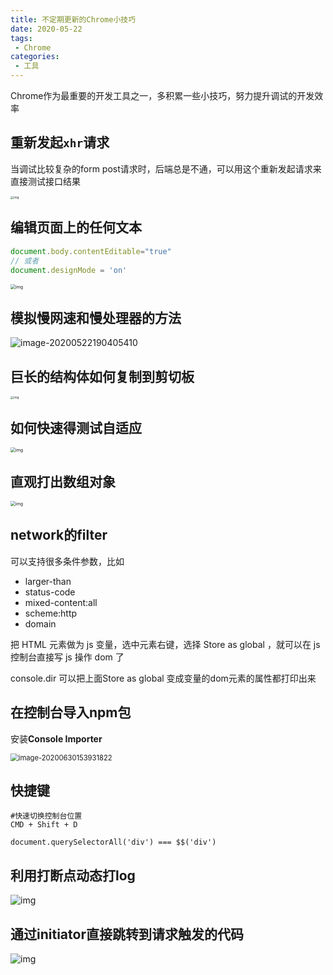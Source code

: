 ```yaml
---
title: 不定期更新的Chrome小技巧
date: 2020-05-22
tags:
 - Chrome
categories:
 - 工具
---
```


Chrome作为最重要的开发工具之一，多积累一些小技巧，努力提升调试的开发效率

<!-- more -->

## **重新发起`xhr`请求**

当调试比较复杂的form post请求时，后端总是不通，可以用这个重新发起请求来直接测试接口结果

<img src="https://kuimo-markdown-pic.oss-cn-hangzhou.aliyuncs.com/1722a93a510e2d22.gif" alt="img" style="zoom: 33%;" />

## **编辑页面上的任何文本**

```javascript
document.body.contentEditable="true"
// 或者
document.designMode = 'on'
```

<img src="https://kuimo-markdown-pic.oss-cn-hangzhou.aliyuncs.com/1722a93a55292857.gif" alt="img" style="zoom:50%;" />

## 模拟慢网速和慢处理器的方法

![image-20200522190405410](https://kuimo-markdown-pic.oss-cn-hangzhou.aliyuncs.com/image-20200522190405410.png)

## 巨长的结构体如何复制到剪切板

<img src="https://kuimo-markdown-pic.oss-cn-hangzhou.aliyuncs.com/1722a93aa2c22452.gif" alt="img" style="zoom:33%;" />

## 如何快速得测试自适应

<img src="https://kuimo-markdown-pic.oss-cn-hangzhou.aliyuncs.com/1722a93b7e64c956.gif" alt="img" style="zoom:50%;" />

## 直观打出数组对象

<img src="https://kuimo-markdown-pic.oss-cn-hangzhou.aliyuncs.com/1722a93b9db53e5b.png" alt="img" style="zoom: 50%;" />

## network的filter

可以支持很多条件参数，比如 

- larger-than 
- status-code 
- mixed-content:all 
- scheme:http 
- domain

把 HTML 元素做为 js 变量，选中元素右键，选择 Store as global ，就可以在 js 控制台直接写 js 操作 dom 了

console.dir 可以把上面Store as global 变成变量的dom元素的属性都打印出来

## 在控制台导入npm包

安装**Console Importer** 

<img src="https://kuimo-markdown-pic.oss-cn-hangzhou.aliyuncs.com/image-20200630153931822.png" alt="image-20200630153931822" style="zoom:80%;" />

## 快捷键

```shell
#快速切换控制台位置
CMD + Shift + D

document.querySelectorAll('div') === $$('div')
```



## 利用打断点动态打log

![img](https://kuimo-markdown-pic.oss-cn-hangzhou.aliyuncs.com/ninjalog.gif)

## 通过initiator直接跳转到请求触发的代码

![img](https://kuimo-markdown-pic.oss-cn-hangzhou.aliyuncs.com/initiator.gif)